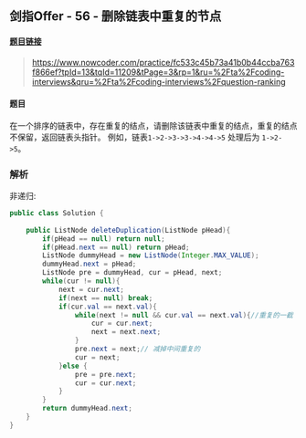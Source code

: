 ## 剑指Offer - 56 - 删除链表中重复的节点

#### [题目链接](https://www.nowcoder.com/practice/fc533c45b73a41b0b44ccba763f866ef?tpId=13&tqId=11209&tPage=3&rp=1&ru=%2Fta%2Fcoding-interviews&qru=%2Fta%2Fcoding-interviews%2Fquestion-ranking)

> https://www.nowcoder.com/practice/fc533c45b73a41b0b44ccba763f866ef?tpId=13&tqId=11209&tPage=3&rp=1&ru=%2Fta%2Fcoding-interviews&qru=%2Fta%2Fcoding-interviews%2Fquestion-ranking

#### 题目

在一个排序的链表中，存在重复的结点，请删除该链表中重复的结点，重复的结点不保留，返回链表头指针。 例如，链表`1->2->3->3->4->4->5` 处理后为 `1->2->5`。

### 解析

非递归:

```java
public class Solution {
    
    public ListNode deleteDuplication(ListNode pHead){
        if(pHead == null) return null;
        if(pHead.next == null) return pHead;
        ListNode dummyHead = new ListNode(Integer.MAX_VALUE);
        dummyHead.next = pHead;
        ListNode pre = dummyHead, cur = pHead, next;
        while(cur != null){
            next = cur.next;
            if(next == null) break;
            if(cur.val == next.val){
                while(next != null && cur.val == next.val){//重复的一截
                    cur = cur.next;
                    next = next.next;
                }
                pre.next = next;// 减掉中间重复的
                cur = next;
            }else {
                pre = pre.next;
                cur = cur.next;
            }
        }
        return dummyHead.next;
    }
}
```

